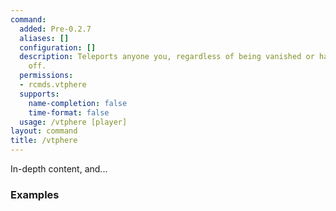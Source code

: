 ```yaml
---
command:
  added: Pre-0.2.7
  aliases: []
  configuration: []
  description: Teleports anyone you, regardless of being vanished or having teleport
    off.
  permissions:
  - rcmds.vtphere
  supports:
    name-completion: false
    time-format: false
  usage: /vtphere [player]
layout: command
title: /vtphere
---
```


In-depth content, and...

### Examples



